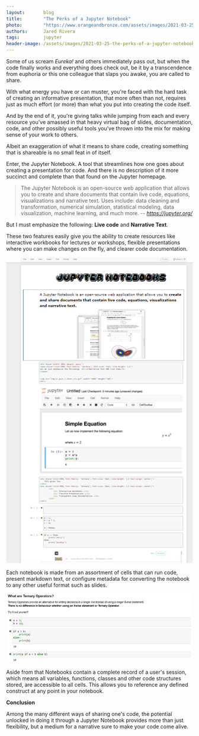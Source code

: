 ```yaml
---
layout:       blog
title:        "The Perks of a Jupyter Notebook"
photo:		  "https://www.orangeandbronze.com/assets/images/2021-03-25-the-perks-of-a-jupyter-notebook/FBimage-ThePerksofaJupyterNotebook.png"
authors:      Jared Rivera
tags:         jupyter
header-image: /assets/images/2021-03-25-the-perks-of-a-jupyter-notebook/JupyterBanner.png
---
```

Some of us scream *Eureka!* and others immediately pass out, but when the code finally works and everything does check out, be it by a transcendence from euphoria or this one colleague that slaps you awake, you are called to share. 

With what energy you have or can muster, you're faced with the hard task of creating an informative presentation, that more often than not, requires just as much effort (or more) than what you put into creating the code itself. 

And by the end of it, you're giving talks while jumping from each and every resource you've amassed in that heavy virtual bag of slides, documentation, code, and other possibly useful tools you've thrown into the mix for making sense of your work to others. 

Albeit an exaggeration of what it means to share code, creating something that is shareable is no small feat in of itself. 

Enter, the Jupyter Notebook. A tool that streamlines how one goes about creating a presentation for code. And there is no description of it more succinct and complete than that found on the Jupyter homepage. 

> The Jupyter Notebook is an open-source web application that allows you
> to create and share documents that contain live code, equations,
> visualizations and narrative text. Uses include: data cleaning and
> transformation, numerical simulation, statistical modeling, data
> visualization, machine learning, and much more.
> -- <cite> https://jupyter.org/</cite>

But I must emphasize the following: **Live code** and **Narrative Text**.

These two features easily give you the ability to create resources like interactive workbooks for lectures or workshops, flexible presentations where you can make changes on the fly, and clearer code documentation.

![Jupyter Notebook Strip](/assets/images/2021-03-25-the-perks-of-a-jupyter-notebook/jupyter_notebook_strip.png)

Each notebook is made from an assortment of cells that can run code, present markdown text, or configure metadata for converting the notebook to any other useful format such as slides.  

![Sample notebook](/assets/images/2021-03-25-the-perks-of-a-jupyter-notebook/sample.png)

Aside from that Notebooks contain a complete record of a user's session, which means all variables, functions, classes and other code structures stored, are accessible to all cells. This allows you to reference any defined construct at any point in your notebook.

**Conclusion**

Among the many different ways of sharing one's code, the potential unlocked in doing it through a Jupyter Notebook provides more than just flexibility, but a medium for a narrative sure to make your code come alive.